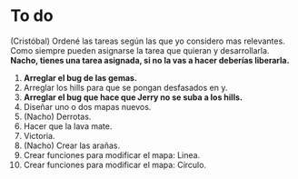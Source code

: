 To do
=====

(Cristóbal) Ordené las tareas según las que yo considero mas
relevantes. Como siempre pueden asignarse la tarea que quieran y
desarrollarla. **Nacho, tienes una tarea asignada, si no la vas a
hacer deberías liberarla.**

1.  **Arreglar el bug de las gemas.**
2.  Arreglar los hills para que se pongan desfasados en y.
3.  **Arreglar el bug que hace que Jerry no se suba a los hills.**
4.  Diseñar uno o dos mapas nuevos.
5.  (Nacho) Derrotas.
6.  Hacer que la lava mate.
7.  Victoria.
8.  (Nacho) Crear las arañas.
9.  Crear funciones para modificar el mapa: Linea.
10. Crear funciones para modificar el mapa: Círculo.
